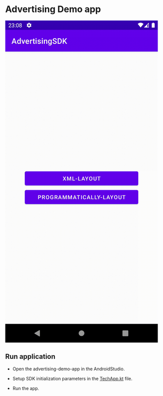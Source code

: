 # Advertising Demo app

![banner-view](README_md/sdk-ads-android.gif)

## Run application

+ Open the advertising-demo-app in the AndroidStudio.

+ Setup SDK initialization parameters in the [TechApp.kt](app/src/main/kotlin/tech/solutionarchitects/testapplication/TechApp.kt) file.

+ Run the app.
